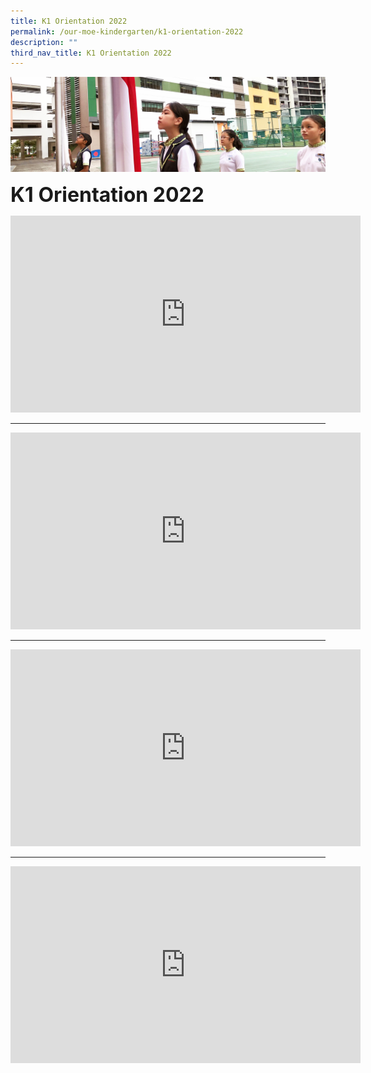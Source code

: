 ```yaml
---
title: K1 Orientation 2022
permalink: /our-moe-kindergarten/k1-orientation-2022
description: ""
third_nav_title: K1 Orientation 2022
---
```


![](/images/sub-banner.jpg)

**<font size=6>K1 Orientation 2022</font>**

<iframe width="560" height="315" src="https://www.youtube.com/embed/kWjJUzJCLOY" title="Welcome Address by Principal, Mr Hanafi" frameborder="0" allow="accelerometer; autoplay; clipboard-write; encrypted-media; gyroscope; picture-in-picture" allowfullscreen></iframe>

<br>

-----------

<iframe width="560" height="315" src="https://www.youtube.com/embed/tjZzCGtsydA" title="Our Learning Environment" frameborder="0" allow="accelerometer; autoplay; clipboard-write; encrypted-media; gyroscope; picture-in-picture" allowfullscreen></iframe>

<br>

-----------

<iframe width="560" height="315" src="https://www.youtube.com/embed/sJtwYIIiAT0" title="MK K1 2022 Orientation Briefing" frameborder="0" allow="accelerometer; autoplay; clipboard-write; encrypted-media; gyroscope; picture-in-picture" allowfullscreen></iframe>

<br>

-----------

<iframe width="560" height="315" src="https://www.youtube.com/embed/-IGMP9-5khY" title="KCare K1 2022 Orientation Briefing" frameborder="0" allow="accelerometer; autoplay; clipboard-write; encrypted-media; gyroscope; picture-in-picture" allowfullscreen></iframe>